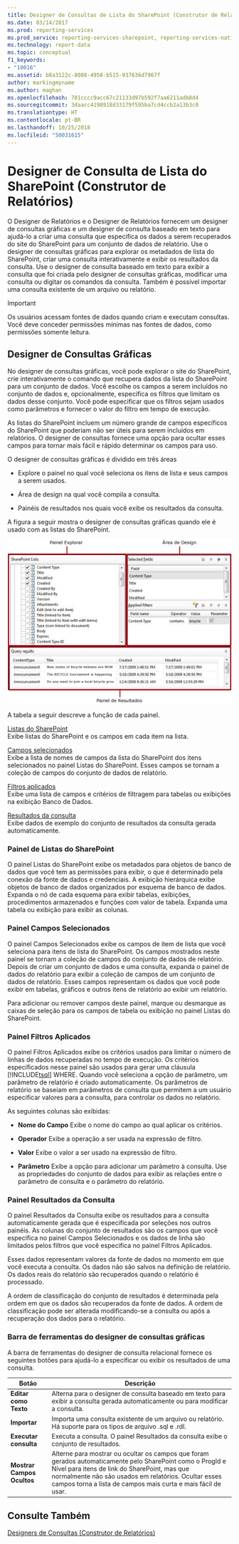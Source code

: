 ```yaml
---
title: Designer de Consultas de Lista do SharePoint (Construtor de Relatórios) | Microsoft Docs
ms.date: 03/14/2017
ms.prod: reporting-services
ms.prod_service: reporting-services-sharepoint, reporting-services-native
ms.technology: report-data
ms.topic: conceptual
f1_keywords:
- "10016"
ms.assetid: b8a3122c-8008-4950-b515-937636d7967f
author: markingmyname
ms.author: maghan
ms.openlocfilehash: 701cccc9acc67c21133d97b592f7aa6211adb8d4
ms.sourcegitcommit: 3daacc4198918d33179f595ba7cd4ccb2a13b3c0
ms.translationtype: HT
ms.contentlocale: pt-BR
ms.lasthandoff: 10/25/2018
ms.locfileid: "50031615"
---
```

# <a name="sharepoint-list-query-designer-report-builder"></a>Designer de Consulta de Lista do SharePoint (Construtor de Relatórios)
  O Designer de Relatórios e o Designer de Relatórios fornecem um designer de consultas gráficas e um designer de consulta baseado em texto para ajudá-lo a criar uma consulta que especifica os dados a serem recuperados do site do SharePoint para um conjunto de dados de relatório. Use o designer de consultas gráficas para explorar os metadados de lista do SharePoint, criar uma consulta interativamente e exibir os resultados da consulta. Use o designer de consulta baseado em texto para exibir a consulta que foi criada pelo designer de consultas gráficas, modificar uma consulta ou digitar os comandos da consulta. Também é possível importar uma consulta existente de um arquivo ou relatório.  
  
> [!IMPORTANT]  
>  Os usuários acessam fontes de dados quando criam e executam consultas. Você deve conceder permissões mínimas nas fontes de dados, como permissões somente leitura.  
  
## <a name="graphical-query-designer"></a>Designer de Consultas Gráficas  
 No designer de consultas gráficas, você pode explorar o site do SharePoint, crie interativamente o comando que recupera dados da lista do SharePoint para um conjunto de dados. Você escolhe os campos a serem incluídos no conjunto de dados e, opcionalmente, especifica os filtros que limitam os dados desse conjunto. Você pode especificar que os filtros sejam usados como parâmetros e fornecer o valor do filtro em tempo de execução.  
  
 As listas do SharePoint incluem um número grande de campos específicos do SharePoint que poderiam não ser úteis para serem incluídos em relatórios. O designer de consultas fornece uma opção para ocultar esses campos para tornar mais fácil e rápido determinar os campos para uso.  
  
 O designer de consultas gráficas é dividido em três áreas  
  
-   Explore o painel no qual você seleciona os itens de lista e seus campos a serem usados.  
  
-   Área de design na qual você compila a consulta.  
  
-   Painéis de resultados nos quais você exibe os resultados da consulta.  
  
 A figura a seguir mostra o designer de consultas gráficas quando ele é usado com as listas do SharePoint.  
  
 ![rsQD_Relational_Graphical_SharePoint](../../reporting-services/report-data/media/rsqd-relational-graphical-sharepoint.gif "rsQD_Relational_Graphical_SharePoint")  
  
 A tabela a seguir descreve a função de cada painel.  
  
 [Listas do SharePoint](#DatabaseView)  
 Exibe listas do SharePoint e os campos em cada item na lista.  
  
 [Campos selecionados](#SelectedFields)  
 Exibe a lista de nomes de campos da lista do SharePoint dos itens selecionados no painel Listas do SharePoint. Esses campos se tornam a coleção de campos do conjunto de dados de relatório.  
  
 [Filtros aplicados](#AppliedFilters)  
 Exibe uma lista de campos e critérios de filtragem para tabelas ou exibições na exibição Banco de Dados.  
  
 [Resultados da consulta](#QueryResults)  
 Exibe dados de exemplo do conjunto de resultados da consulta gerada automaticamente.  
  
###  <a name="DatabaseView"></a> Painel de Listas do SharePoint  
 O painel Listas do SharePoint exibe os metadados para objetos de banco de dados que você tem as permissões para exibir, o que é determinado pela conexão da fonte de dados e credenciais. A exibição hierárquica exibe objetos de banco de dados organizados por esquema de banco de dados. Expanda o nó de cada esquema para exibir tabelas, exibições, procedimentos armazenados e funções com valor de tabela. Expanda uma tabela ou exibição para exibir as colunas.  
  
###  <a name="SelectedFields"></a> Painel Campos Selecionados  
 O painel Campos Selecionados exibe os campos de item de lista que você seleciona para itens de lista do SharePoint. Os campos mostrados neste painel se tornam a coleção de campos do conjunto de dados de relatório. Depois de criar um conjunto de dados e uma consulta, expanda o painel de dados do relatório para exibir a coleção de campos de um conjunto de dados de relatório. Esses campos representam os dados que você pode exibir em tabelas, gráficos e outros itens de relatório ao exibir um relatório.  
  
 Para adicionar ou remover campos deste painel, marque ou desmarque as caixas de seleção para os campos de tabela ou exibição no painel Listas do SharePoint.  
  
###  <a name="AppliedFilters"></a> Painel Filtros Aplicados  
 O painel Filtros Aplicados exibe os critérios usados para limitar o número de linhas de dados recuperadas no tempo de execução. Os critérios especificados nesse painel são usados para gerar uma cláusula [!INCLUDE[tsql](../../includes/tsql-md.md)] WHERE. Quando você seleciona a opção de parâmetro, um parâmetro de relatório é criado automaticamente. Os parâmetros de relatório se baseiam em parâmetros de consulta que permitem a um usuário especificar valores para a consulta, para controlar os dados no relatório.  
  
 As seguintes colunas são exibidas:  
  
-   **Nome do Campo** Exibe o nome do campo ao qual aplicar os critérios.  
  
-   **Operador** Exibe a operação a ser usada na expressão de filtro.  
  
-   **Valor** Exibe o valor a ser usado na expressão de filtro.  
  
-   **Parâmetro** Exibe a opção para adicionar um parâmetro à consulta. Use as propriedades do conjunto de dados para exibir as relações entre o parâmetro de consulta e o parâmetro do relatório.  
  
###  <a name="QueryResults"></a> Painel Resultados da Consulta  
 O painel Resultados da Consulta exibe os resultados para a consulta automaticamente gerada que é especificada por seleções nos outros painéis. As colunas do conjunto de resultados são os campos que você especifica no painel Campos Selecionados e os dados de linha são limitados pelos filtros que você especifica no painel Filtros Aplicados.  
  
 Esses dados representam valores da fonte de dados no momento em que você executa a consulta. Os dados não são salvos na definição de relatório. Os dados reais do relatório são recuperados quando o relatório é processado.  
  
 A ordem de classificação do conjunto de resultados é determinada pela ordem em que os dados são recuperados da fonte de dados. A ordem de classificação pode ser alterada modificando-se a consulta ou após a recuperação dos dados para o relatório.  
  
### <a name="graphical-query-designer-toolbar"></a>Barra de ferramentas do designer de consultas gráficas  
 A barra de ferramentas do designer de consulta relacional fornece os seguintes botões para ajudá-lo a especificar ou exibir os resultados de uma consulta.  
  
|Botão|Descrição|  
|------------|-----------------|  
|**Editar como Texto**|Alterna para o designer de consulta baseado em texto para exibir a consulta gerada automaticamente ou para modificar a consulta.|  
|**Importar**|Importa uma consulta existente de um arquivo ou relatório. Há suporte para os tipos de arquivo .sql e .rdl.|  
|**Executar consulta**|Executa a consulta. O painel Resultados da consulta exibe o conjunto de resultados.|  
|**Mostrar Campos Ocultos**|Alterne para mostrar ou ocultar os campos que foram gerados automaticamente pelo SharePoint como o ProgId e Nível para itens de link do SharePoint, mas que normalmente não são usados em relatórios. Ocultar esses campos torna a lista de campos mais curta e mais fácil de usar.|  
  
## <a name="see-also"></a>Consulte Também  
 [Designers de Consultas &#40;Construtor de Relatórios&#41;](https://msdn.microsoft.com/library/553f0d4e-8b1d-4148-9321-8b41a1e8e1b9)  
  
  
